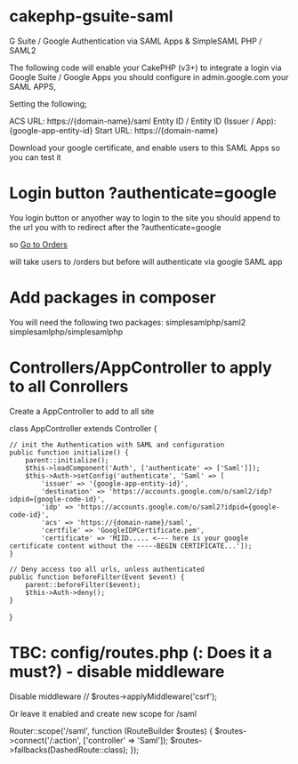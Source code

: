 # cakephp-gsuite-saml
G Suite / Google Authentication via SAML Apps &amp; SimpleSAML PHP / SAML2

The following code will enable your CakePHP (v3+) to integrate a login via Google Suite / Google Apps
you should configure in admin.google.com your SAML APPS,

Setting the following;

ACS URL: https://{domain-name}/saml
Entity ID / Entity ID (Issuer / App): {google-app-entity-id}
Start URL: https://{domain-name} 

Download your google certificate, and enable users to this SAML Apps so you can test it

# Login button ?authenticate=google
You login button or anyother way to login to the site you should append to the url you with to redirect
after the ?authenticate=google

so
<a href="/orders?authenticate=google">Go to Orders</a>

will take users to /orders but before will authenticate via google SAML app


# Add packages in composer
You will need the following two packages:
simplesamlphp/saml2
simplesamlphp/simplesamlphp

# Controllers/AppController to apply to all Conrollers
Create a AppController to add to all site 

class AppController extends Controller
{

    // init the Authentication with SAML and configuration
    public function initialize() {
        parent::initialize();
        $this->loadComponent('Auth', ['authenticate' => ['Saml']]);
        $this->Auth->setConfig('authenticate', 'Saml' => [
            'issuer' => '{google-app-entity-id}',
            'destination' => 'https://accounts.google.com/o/saml2/idp?idpid={google-code-id}',
            'idp' => 'https://accounts.google.com/o/saml2?idpid={google-code-id}',
            'acs' => 'https://{domain-name}/saml',
            'certfile' => 'GoogleIDPCertificate.pem',
            'certificate' => 'MIID..... <--- here is your google certificate content without the -----BEGIN CERTIFICATE...']);
    }

    // Deny access too all urls, unless authenticated 
    public function beforeFilter(Event $event) {
        parent::beforeFilter($event);
        $this->Auth->deny();
    }

}

# TBC: config/routes.php (: Does it a must?) - disable middleware

Disable middleware
// $routes->applyMiddleware('csrf');

Or leave it enabled and create new scope for /saml

Router::scope('/saml', function (RouteBuilder $routes) {
    $routes->connect('/:action', ['controller' => 'Saml']);
    $routes->fallbacks(DashedRoute::class);
});
